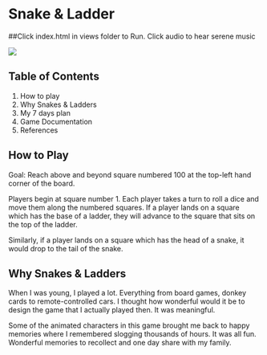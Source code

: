 # Snake & Ladder

##Click index.html in views folder to Run. Click audio to hear serene music

<img src="../assets/images/snl.png">

## Table of Contents

1. How to play
2. Why Snakes & Ladders
3. My 7 days plan
4. Game Documentation
5. References

## How to Play

Goal: Reach above and beyond square numbered 100 at the top-left hand corner of the board.

Players begin at square number 1. Each player takes a turn to roll a dice and move them along the numbered squares. If a player lands on a square which has the base of a ladder, they will advance to the square that sits on the top of the ladder.

Similarly, if a player lands on a square which has the head of a snake, it would drop to the tail of the snake.

## Why Snakes & Ladders

When I was young, I played a lot. Everything from board games, donkey cards to remote-controlled cars. I thought how wonderful would it be to design the game that I actually played then. It was meaningful.

Some of the animated characters in this game brought me back to happy memories where I remembered slogging thousands of hours. It was all fun. Wonderful memories to recollect and one day share with my family.
